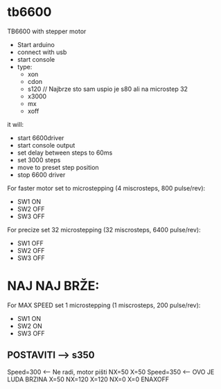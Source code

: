 # tb6600
TB6600 with stepper motor


-  Start arduino
-  connect with usb
-  start console
-  type:
    *  xon
    *  cdon
    *  s120  // Najbrze sto sam uspio je s80 ali na microstep 32
    *  x3000
    *  mx
    *  xoff



it will:
-  start 6600driver
-  start console output
-  set delay between steps to 60ms
-  set 3000 steps
-  move to preset step position
-  stop 6600 driver

For faster motor set to  microstepping (4 miscrosteps, 800 pulse/rev): 
-  SW1 ON
-  SW2 OFF
-  SW3 OFF

For precize set 32 microstepping (32 miscrosteps, 6400 pulse/rev): 
-  SW1 OFF
-  SW2 OFF
-  SW3 OFF

#  NAJ NAJ BRŽE:
For MAX SPEED set 1 microstepping (1 miscrosteps, 200 pulse/rev): 
-  SW1 ON
-  SW2 ON
-  SW3 OFF
 ## POSTAVITI -->  s350      
 
 
Speed=300  <-- Ne radi, motor pišti
NX=50
X=50
Speed=350 <-- OVO JE LUDA BRZINA
X=50
NX=120
X=120
NX=0
X=0
ENAXOFF


